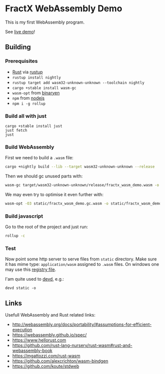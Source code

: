 FractX WebAssembly Demo
=======================

This is my first WebAssembly program.

See [live demo](http://yeondir.com/fractx-demo/)!

Building
--------

### Prerequisites

- [Rust](https://www.rust-lang.org/) via [rustup](https://www.rustup.rs)
- `rustup install nightly`
- `rustup target add wasm32-unknown-unknown --toolchain nightly`
- `cargo +stable install wasm-gc`
- `wasm-opt` from [binaryen](https://github.com/WebAssembly/binaryen#building)
- `npm` from [nodejs](https://nodejs.org/)
- `npm i -g rollup`


### Build all with just

```
cargo +stable install just
just fetch
just
```

### Build WebAssembly

First we need to build a `.wasm` file:

```sh
cargo +nightly build --lib --target wasm32-unknown-unknown --release
```

Then we should gc unused parts with:

```sh
wasm-gc target/wasm32-unknown-unknown/release/fractx_wasm_demo.wasm -o static/fractx_wasm_demo.gc.wasm
```

We may even try to optimise it even further with:

```sh
wasm-opt -O3 static/fractx_wasm_demo.gc.wasm -o static/fractx_wasm_demo.gc.opt.wasm
```

### Build javascript

Go to the root of the project and just run:

```sh
rollup -c
```

### Test

Now point some http server to serve files from `static` directory.
Make sure it has mime type: `application/wasm` assigned to `.wasm` files.
On windows one may use this [registry file](resources/wasm.mime-type.reg).

I'am quite used to [devd](https://github.com/cortesi/devd/releases), e.g.:

```
devd static -o
```


Links
-----

Usefull WebAssembly and Rust related links:

- http://webassembly.org/docs/portability/#assumptions-for-efficient-execution
- https://webassembly.github.io/spec/
- https://www.hellorust.com
- https://github.com/rust-lang-nursery/rust-wasm#rust-and-webassembly-book
- https://mgattozzi.com/rust-wasm
- https://github.com/alexcrichton/wasm-bindgen
- https://github.com/koute/stdweb
